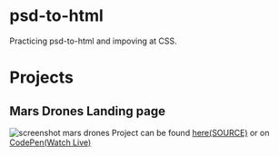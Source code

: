 # psd-to-html

Practicing psd-to-html and impoving at CSS.


# Projects

## Mars Drones Landing page

![screenshot mars drones](https://i.postimg.cc/W3GkcX2X/screenshot-127-0-0-1-5500-2018-11-24-19-45-11.png)
Project can be found [here(SOURCE)](https://github.com/krlmazanik/psd-to-html/tree/master/mars-drones-landing) or on [CodePen(Watch Live)](https://codepen.io/krlmazanik/full/vQjVXp/)